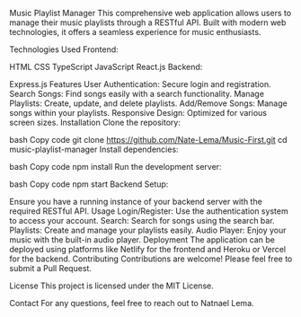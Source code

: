Music Playlist Manager
This comprehensive web application allows users to manage their music playlists through a RESTful API. Built with modern web technologies, it offers a seamless experience for music enthusiasts.

Technologies Used
Frontend:

HTML
CSS
TypeScript
JavaScript
React.js
Backend:

Express.js
Features
User Authentication: Secure login and registration.
Search Songs: Find songs easily with a search functionality.
Manage Playlists: Create, update, and delete playlists.
Add/Remove Songs: Manage songs within your playlists.
Responsive Design: Optimized for various screen sizes.
Installation
Clone the repository:

bash
Copy code
git clone https://github.com/Nate-Lema/Music-First.git
cd music-playlist-manager
Install dependencies:

bash
Copy code
npm install
Run the development server:

bash
Copy code
npm start
Backend Setup:

Ensure you have a running instance of your backend server with the required RESTful API.
Usage
Login/Register: Use the authentication system to access your account.
Search: Search for songs using the search bar.
Playlists: Create and manage your playlists easily.
Audio Player: Enjoy your music with the built-in audio player.
Deployment
The application can be deployed using platforms like Netlify for the frontend and Heroku or Vercel for the backend.
Contributing
Contributions are welcome! Please feel free to submit a Pull Request.

License
This project is licensed under the MIT License.

Contact
For any questions, feel free to reach out to Natnael Lema.

